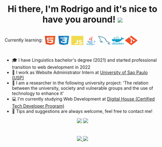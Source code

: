 # <div align="center">Hi there, I'm Rodrigo and it's nice to have you around! <img src="https://raw.githubusercontent.com/kaueMarques/kaueMarques/master/hi.gif" width="10px" style="max-width: 100%;"></div>

<div style="display: inline_block"><br>
  Currently learning:
  <img align="center" alt="Rodrigo-HTML" height="30" width="40" src="https://raw.githubusercontent.com/devicons/devicon/master/icons/html5/html5-original.svg">
  <img align="center" alt="Rodrigo-CSS" height="30" width="40" src="https://raw.githubusercontent.com/devicons/devicon/master/icons/css3/css3-original.svg">
  <img align="center" alt="Rodrigo-JS" height="30" width="40" src="https://raw.githubusercontent.com/devicons/devicon/master/icons/javascript/javascript-plain.svg">
  <img align="center" alt="Rodrigo-JAVA" height="30" width="40" src="https://raw.githubusercontent.com/devicons/devicon/1119b9f84c0290e0f0b38982099a2bd027a48bf1/icons/java/java-original.svg">
<img align="center" alt="Rodrigo-MYSQL" height="30" width="40" src="https://raw.githubusercontent.com/devicons/devicon/1119b9f84c0290e0f0b38982099a2bd027a48bf1/icons/mysql/mysql-original.svg">
  <img align="center" alt="Rodrigo-DOCKER" height="30" width="40" src="https://raw.githubusercontent.com/devicons/devicon/1119b9f84c0290e0f0b38982099a2bd027a48bf1/icons/docker/docker-plain-wordmark.svg">
  <img align="center" alt="Rodrigo-GIT" height="30" width="40" src="https://raw.githubusercontent.com/devicons/devicon/1119b9f84c0290e0f0b38982099a2bd027a48bf1/icons/git/git-plain.svg">
  
</div>

#

<ul>
  <li><g-emoji class="g-emoji" alias="mortar_board" fallback-src="https://github.githubassets.com/images/icons/emoji/unicode/1f393.png">🎓</g-emoji> I have Linguistics bachelor's degree (2021) and started professional transition to web development in 2022</li>
  <li><g-emoji class="g-emoji" alias="briefcase" fallback-src="https://github.githubassets.com/images/icons/emoji/unicode/1f4bc.png">💼</g-emoji> I work as Website Administrator Intern at <a href="https://www.linkedin.com/school/universidade-de-s-o-paulo/" rel="nofollow">University of Sao Paulo (USP)</a></li>
  <li><g-emoji class="g-emoji" alias="book" fallback-src="https://github.githubassets.com/images/icons/emoji/unicode/1f4d6.png">📖</g-emoji> I am a researcher in the following university project: 'The relation between the university, society and vulnerable groups and the use of technology to enhance it'</li>
  <li><g-emoji class="g-emoji" alias="technology" fallback-src="https://github.githubassets.com/images/icons/emoji/unicode/1f469-1f4bb.png">💻</g-emoji> I'm currently studying Web Development at <a href="https://www.digitalhouse.com/br/produtos/programacao/certified-tech-developer">Digital House (Certified Tech Developer Program)</a></li>
  <li><g-emoji class="g-emoji" alias="thought_balloon" fallback-src="https://github.githubassets.com/images/icons/emoji/unicode/1f4ad.png">💭</g-emoji> Tips and suggestions are always welcome, feel free to contact me!</li>
</ul>

<div align="center">
  <a href = "mailto:rodrigollferreira21@gmail.com"><img src="https://img.shields.io/badge/-Gmail-%23333?style=for-the-badge&logo=gmail&logoColor=white" target="_blank"></a>
  <a href="https://www.linkedin.com/in/rllimaferreira" target="_blank"><img src="https://img.shields.io/badge/-LinkedIn-%230077B5?style=for-the-badge&logo=linkedin&logoColor=white" target="_blank"></a>
</div>

#
  
<div align="center">
  <a href="https://github.com/rllimaferreira">
  <img height="180em" src="https://github-readme-stats.vercel.app/api?username=rllimaferreira&show_icons=true&theme=dark&include_all_commits=true&count_private=true"/>
  <img height="180em" src="https://github-readme-stats.vercel.app/api/top-langs/?username=rllimaferreira&layout=compact&langs_count=7&theme=dark"/>
</div>

